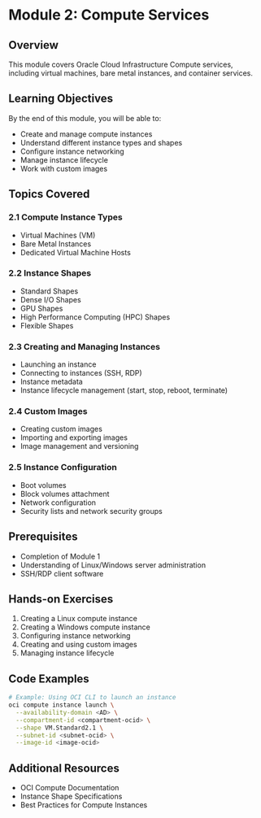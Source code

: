 # Module 2: Compute Services

## Overview

This module covers Oracle Cloud Infrastructure Compute services, including virtual machines, bare metal instances, and container services.

## Learning Objectives

By the end of this module, you will be able to:
- Create and manage compute instances
- Understand different instance types and shapes
- Configure instance networking
- Manage instance lifecycle
- Work with custom images

## Topics Covered

### 2.1 Compute Instance Types
- Virtual Machines (VM)
- Bare Metal Instances
- Dedicated Virtual Machine Hosts

### 2.2 Instance Shapes
- Standard Shapes
- Dense I/O Shapes
- GPU Shapes
- High Performance Computing (HPC) Shapes
- Flexible Shapes

### 2.3 Creating and Managing Instances
- Launching an instance
- Connecting to instances (SSH, RDP)
- Instance metadata
- Instance lifecycle management (start, stop, reboot, terminate)

### 2.4 Custom Images
- Creating custom images
- Importing and exporting images
- Image management and versioning

### 2.5 Instance Configuration
- Boot volumes
- Block volumes attachment
- Network configuration
- Security lists and network security groups

## Prerequisites

- Completion of Module 1
- Understanding of Linux/Windows server administration
- SSH/RDP client software

## Hands-on Exercises

1. Creating a Linux compute instance
2. Creating a Windows compute instance
3. Configuring instance networking
4. Creating and using custom images
5. Managing instance lifecycle

## Code Examples

```bash
# Example: Using OCI CLI to launch an instance
oci compute instance launch \
  --availability-domain <AD> \
  --compartment-id <compartment-ocid> \
  --shape VM.Standard2.1 \
  --subnet-id <subnet-ocid> \
  --image-id <image-ocid>
```

## Additional Resources

- OCI Compute Documentation
- Instance Shape Specifications
- Best Practices for Compute Instances
